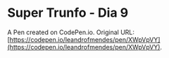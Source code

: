 # Super Trunfo - Dia 9

A Pen created on CodePen.io. Original URL: [https://codepen.io/leandrofmendes/pen/XWpVpVY](https://codepen.io/leandrofmendes/pen/XWpVpVY).


